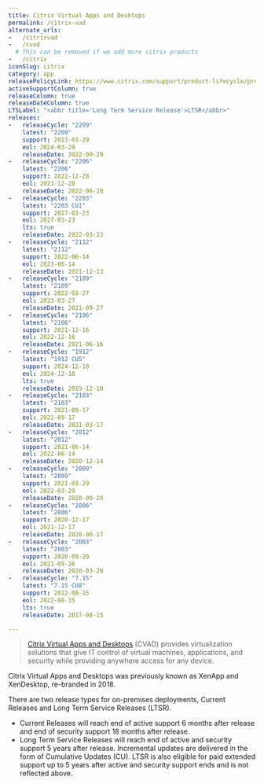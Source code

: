 ```yaml
---
title: Citrix Virtual Apps and Desktops
permalink: /citrix-vad
alternate_urls:
-   /citrixvad
-   /cvad
  # This can be removed if we add more citrix products
-   /citrix
iconSlug: citrix
category: app
releasePolicyLink: https://www.citrix.com/support/product-lifecycle/product-matrix
activeSupportColumn: true
releaseColumn: true
releaseDateColumn: true
LTSLabel: "<abbr title='Long Term Service Release'>LTSR</abbr>"
releases:
-   releaseCycle: "2209"
    latest: "2209"
    support: 2023-03-29
    eol: 2024-03-29
    releaseDate: 2022-09-29
-   releaseCycle: "2206"
    latest: "2206"
    support: 2022-12-28
    eol: 2023-12-28
    releaseDate: 2022-06-28
-   releaseCycle: "2203"
    latest: "2203 CU1"
    support: 2027-03-23
    eol: 2027-03-23
    lts: true
    releaseDate: 2022-03-23
-   releaseCycle: "2112"
    latest: "2112"
    support: 2022-06-14
    eol: 2023-06-14
    releaseDate: 2021-12-13
-   releaseCycle: "2109"
    latest: "2109"
    support: 2022-03-27
    eol: 2023-03-27
    releaseDate: 2021-09-27
-   releaseCycle: "2106"
    latest: "2106"
    support: 2021-12-16
    eol: 2022-12-16
    releaseDate: 2021-06-16
-   releaseCycle: "1912"
    latest: "1912 CU5"
    support: 2024-12-18
    eol: 2024-12-18
    lts: true
    releaseDate: 2019-12-18
-   releaseCycle: "2103"
    latest: "2103"
    support: 2021-09-17
    eol: 2022-09-17
    releaseDate: 2021-03-17
-   releaseCycle: "2012"
    latest: "2012"
    support: 2021-06-14
    eol: 2022-06-14
    releaseDate: 2020-12-14
-   releaseCycle: "2009"
    latest: "2009"
    support: 2021-03-29
    eol: 2022-03-29
    releaseDate: 2020-09-29
-   releaseCycle: "2006"
    latest: "2006"
    support: 2020-12-17
    eol: 2021-12-17
    releaseDate: 2020-06-17
-   releaseCycle: "2003"
    latest: "2003"
    support: 2020-09-20
    eol: 2021-09-26
    releaseDate: 2020-03-20
-   releaseCycle: "7.15"
    latest: "7.15 CU8"
    support: 2022-08-15
    eol: 2022-08-15
    lts: true
    releaseDate: 2017-08-15

---
```


> [Citrix Virtual Apps and Desktops](https://www.citrix.com/products/citrix-virtual-apps-and-desktops/) (CVAD) provides virtualization solutions that give IT control of virtual machines, applications, and security while providing anywhere access for any device.

Citrix Virtual Apps and Desktops was previously known as XenApp and XenDesktop, re-branded in 2018.

There are two release types for on-premises deployments, Current Releases and Long Term Service Releases (LTSR).

* Current Releases will reach end of active support 6 months after release and end of security support 18 months after release.
* Long Term Service Releases will reach end of active and security support 5 years after release. Incremental updates are delivered in the form of Cumulative Updates (CU). LTSR is also eligible for paid extended support up to 5 years after active and security support ends and is not reflected above.
